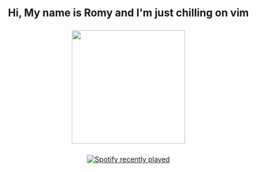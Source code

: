<h2 align="center">Hi, My name is Romy and I'm just chilling on vim</h2>

###

<div align="center">
  <img height="230" src="https://media.discordapp.net/attachments/1365114905392316466/1365114956844105820/022a4f734d2de0f469629130373d0bcc.gif?ex=680c21e0&is=680ad060&hm=abbd7216bfe5b709fcf32d4377e89fb4ff775cc71781c4f2e3348f888b3dae19&="  />
</div>

###

<div align="center">
  <a href="https://open.spotify.com/user/31kdtpnlep73iql2tv3qfatvaz5i">
    <img src="https://spotify-recently-played-readme.vercel.app/api?user=31kdtpnlep73iql2tv3qfatvaz5i&count=5&unique=false" alt="Spotify recently played"  />
  </a>
</div>

###
